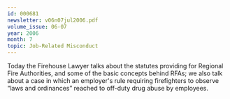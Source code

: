 ```yaml
---
id: 000681
newsletter: v06n07jul2006.pdf
volume_issue: 06-07
year: 2006
month: 7
topic: Job-Related Misconduct
---
```


Today the Firehouse Lawyer talks about the statutes providing for Regional Fire Authorities, and some of the basic concepts behind RFAs; we also talk about a case in which an employer's rule requiring firefighters to observe “laws and ordinances” reached to off-duty drug abuse by employees.